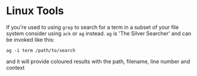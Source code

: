 Linux Tools
===

If you're used to using ```grep``` to search for a term in a subset of your file system consider using ```ack``` or ```ag``` instead.  ```ag``` is 'The Silver Searcher' and can be invoked like this:
```
ag -i term /path/to/search
```
and it will provide coloured results with the path, filename, line number and context
